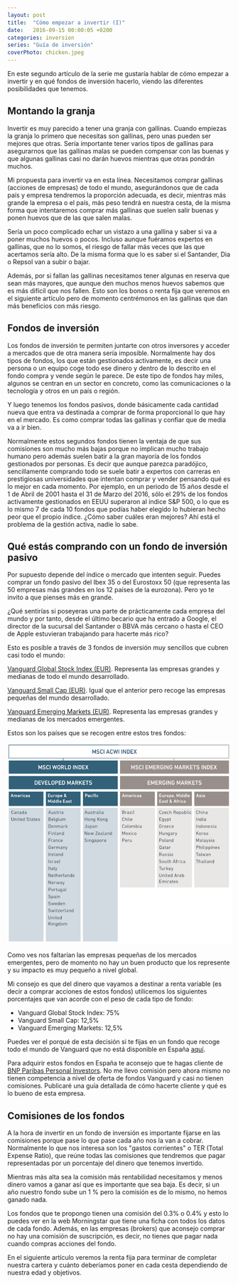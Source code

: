 ```yaml
---
layout: post
title:  "Cómo empezar a invertir (I)"
date:   2016-09-15 00:00:05 +0200
categories: inversion
series: "Guía de inversión"
coverPhoto: chicken.jpeg
---
```


En este segundo artículo de la serie me gustaría hablar de cómo empezar a invertir y en qué fondos de inversión hacerlo, viendo las diferentes posibilidades que tenemos.

## Montando la granja

Invertir es muy parecido a tener una granja con gallinas. Cuando empiezas la granja lo primero que necesitas son gallinas, pero unas pueden ser mejores que otras. Sería importante tener varios tipos de gallinas para asegurarnos que las gallinas malas se pueden compensar con las buenas y que algunas gallinas casi no darán huevos mientras que otras pondrán muchos.

Mi propuesta para invertir va en esta línea. Necesitamos comprar gallinas (acciones de empresas) de todo el mundo, asegurándonos que de cada país y empresa tendremos la proporción adecuada, es decir, mientras más grande la empresa o el país, más peso tendrá en nuestra cesta, de la misma forma que intentaremos comprar más gallinas que suelen salir buenas y ponen huevos que de las que salen malas. 

Sería un poco complicado echar un vistazo a una gallina y saber si va a poner muchos huevos o pocos. Incluso aunque fuéramos expertos en gallinas, que no lo somos, el riesgo de fallar más veces que las que acertamos sería alto. De la misma forma que lo es saber si el Santander, Dia o Repsol van a subir o bajar.

Además, por si fallan las gallinas necesitamos tener algunas en reserva que sean más mayores, que aunque den muchos menos huevos sabemos que es más difícil que nos fallen. Esto son los bonos o renta fija que veremos en el siguiente artículo pero de momento centrémonos en las gallinas que dan más beneficios con más riesgo.

## Fondos de inversión

Los fondos de inversión te permiten juntarte con otros inversores y acceder a mercados que de otra manera sería imposible. Normalmente hay dos tipos de fondos, los que están gestionados activamente, es decir una persona o un equipo coge todo ese dinero y dentro de lo descrito en el fondo compra y vende según le parece. De este tipo de fondos hay miles, algunos se centran en un sector en concreto, como las comunicaciones o la tecnología y otros en un país o región.

Y luego tenemos los fondos pasivos, donde básicamente cada cantidad nueva que entra va destinada a comprar de forma proporcional lo que hay en el mercado. Es como comprar todas las gallinas y confiar que de media va a ir bien.

Normalmente estos segundos fondos tienen la ventaja de que sus comisiones son mucho más bajas porque no implican mucho trabajo humano pero además suelen batir a la gran mayoría de los fondos gestionados por personas. Es decir que aunque parezca paradójico, sencillamente comprando todo se suele batir a expertos con carreras en prestigiosas universidades que intentan comprar y vender pensando qué es lo mejor en cada momento. Por ejemplo, en un periodo de 15 años desde el 1 de Abril de 2001 hasta el 31 de Marzo del 2016, sólo el 29% de los fondos activamente gestionados en EEUU superaron al índice S&P 500, o lo que es lo mismo 7 de cada 10 fondos que podías haber elegido lo hubieran hecho peor que el propio índice. ¿Cómo saber cuáles eran mejores? Ahí está el problema de la gestión activa, nadie lo sabe.

## Qué estás comprando con un fondo de inversión pasivo

Por supuesto depende del índice o mercado que intenten seguir. Puedes comprar un fondo pasivo del Ibex 35 o del Eurostoxx 50 (que representa las 50 empresas más grandes en los 12 países de la eurozona). Pero yo te invito a que pienses más en grande. 

¿Qué sentirías si poseyeras una parte de prácticamente cada empresa del mundo y por tanto, desde el último becario que ha entrado a Google, el director de la sucursal del Santander o BBVA más cercano o hasta el CEO de Apple estuvieran trabajando para hacerte más rico?

Esto es posible a través de 3 fondos de inversión muy sencillos que cubren casi todo el mundo: 

[Vanguard Global Stock Index (EUR)](http://www.morningstar.es/es/funds/snapshot/snapshot.aspx?id=F0GBR04SKK). Representa las empresas grandes y medianas de todo el mundo desarrollado.

[Vanguard Small Cap (EUR)](http://www.morningstar.es/es/funds/snapshot/snapshot.aspx?id=F00000T1HQ). Igual que el anterior pero recoge las empresas pequeñas del mundo desarrollado.

[Vanguard Emerging Markets (EUR)](http://www.morningstar.es/es/funds/snapshot/snapshot.aspx?id=F0GBR06TSA). Representa las empresas grandes y medianas de los mercados emergentes.

Estos son los países que se recogen entre estos tres fondos:

![MSCI](/assets/img/msci.jpg)

Como ves nos faltarían las empresas pequeñas de los mercados emergentes, pero de momento no hay un buen producto que los represente y su impacto es muy pequeño a nivel global.

Mi consejo es que del dinero que vayamos a destinar a renta variable (es decir a comprar acciones de estos fondos) utilicemos los siguientes porcentajes que van acorde con el peso de cada tipo de fondo:

- Vanguard Global Stock Index: 75% 
- Vanguard Small Cap: 12,5%
- Vanguard Emerging Markets: 12,5%

Puedes ver el porqué de esta decisión si te fijas en un fondo que recoge todo el mundo de Vanguard que no está disponible en España [aquí](https://advisors.vanguard.com/VGApp/iip/site/advisor/investments/portfoliodetails?fundId=3141).

Para adquirir estos fondos en España te aconsejo que te hagas cliente de [BNP Paribas Personal Investors](https://pi.bnpparibas.es/abrir-cuenta/?medio=bnppi&codigo=menu). No me llevo comisión pero ahora mismo no tienen competencia a nivel de oferta de fondos Vanguard y casi no tienen comisiones. Publicaré una guía detallada de cómo hacerte cliente y qué es lo bueno de esta empresa.

## Comisiones de los fondos

A la hora de invertir en un fondo de inversión es importante fijarse en las comisiones porque pase lo que pase cada año nos la van a cobrar. Normalmente lo que nos interesa son los "gastos corrientes" o TER (Total Expense Ratio), que reúne todas las comisiones que tendremos que pagar representadas por un porcentaje del dinero que tenemos invertido.

Mientras más alta sea la comisión más rentabilidad necesitamos y menos dinero vamos a ganar así que es importante que sea baja. Es decir, si un año nuestro fondo sube un 1 % pero la comisión es de lo mismo, no hemos ganado nada.

Los fondos que te propongo tienen una comisión del 0.3% o 0.4% y esto lo puedes ver en la web Morningstar que tiene una ficha con todos los datos de cada fondo. Además, en las empresas (brokers) que aconsejo comprar no hay una comisión de suscripción, es decir, no tienes que pagar nada cuando compras acciones del fondo.


En el siguiente artículo veremos la renta fija para terminar de completar nuestra cartera y cuánto deberíamos poner en cada cesta dependiendo de nuestra edad y objetivos.

